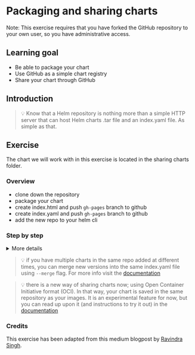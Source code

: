 # Packaging and sharing charts

Note: This exercise requires that you have forked the GitHub repository to your own user, so you have administrative access.

## Learning goal

- Be able to package your chart
- Use GitHub as a simple chart registry
- Share your chart through GitHub

## Introduction

> :bulb: Know that a Helm repository is nothing more than a simple HTTP server that can host Helm charts .tar file and an index.yaml file. As simple as that.

## Exercise

The chart we will work with in this exercise is located in the sharing charts folder.

### Overview

- clone down the repository
- package your chart
- create index.html and push `gh-pages` branch to github
- create index.yaml and push `gh-pages` branch to github
- add the new repo to your helm cli

### Step by step

<details>
      <summary>More details</summary>

**clone down the repository**

- In the helm-katas folder, make a new folder with your github handle as your name.
- Open a terminal into that folder, and clone down your forked repository.

> :bulb: make sure that the repo you are cloning down is your own, and not the eficode-academy one. Yours will have a URL like the following: https://github.com/yourusername/helm-katas where `yourusername` is replaced with your username.

**Package your chart**

- Package your chart with `helm package sentence-app`
- Move the package out to the root folder of your cloned repo

> the path would be something like this: `/home/ubuntu/helm-katas/YourGHName/helm-katas`

**create index.html and push `gh-pages` branch to github**

- Add an empty index.html file in the root: `touch index.html`

> Note: this is for github to recognize this as a website and start serving it as content.

- create a branch named `gh-pages` from the main branch, and check it out.
- add, commit and push your new branch

> Note: the VSCode instances used would like to login for you with OAuth. We therefore recommend you to use a dummy github account for this due to security considerations.

<details>
      <summary>:bulb: git help</summary>

- make sure you are in the folder `/home/ubuntu/helm-katas/YourGHName/helm-katas`
- create and check out a new branch called `gh-pages` by running: `git checkout -b gh-pages`
- type `git status` to see that you have two new files, your index file and the app in compressed format.
- add both files to git with with `git add index.html` and `git add sentence-app-0.1.0.tgz`
- commit both files with `git commit -m "made first gh page"`
- push them to Github with `git push --set-upstream origin gh-pages`

</details>

- Go to the Settings tab of your Github repository and scroll down till Github pages. Here you will see a link, in the format like: https://UserName.github.io/helm-katas/.
- Click the link to see a blank webpage, making sure that the page is served through github.

**create index.yaml and push `gh-pages` branch to github**

- get helm to create your `index.yaml` file: `helm repo index . --url <YourGitHubPageURL>`
- open the newly created file to see that the content matches the below example:

```yaml

apiVersion: v1
entries:
  sentence-app:
  - apiVersion: v2
    appVersion: 1.16.0
    created: "2021-05-18T11:05:16.935664314Z"
    description: A Helm chart for Kubernetes
    digest: 2125cd363e6f764472cb70c7afab5e35170c64ae06630bc7fd15577a40afaef4
    name: sentence-app
    type: application
    urls:
    - https://sofusalbertsen.github.io/helm-katas/sentence-app-0.1.0.tgz
    version: 0.1.0
generated: "2021-05-18T11:05:16.93437855Z"
```

- add, commit and push the index file.

Congratulations! You have now made your first chart repository

**add the new repo to your helm cli**

To test out your newly created repo, try to add it to your helm CLI.

- Add the repository to helm: `helm repo add my-repo <YourGitHubPageURL>`
- list your helm repositories to see the newly added repo: `helm repo list`

```sh
$ helm repo list
NAME    URL                                         
my-repo https://sofusalbertsen.github.io/helm-katas/
```

Great! Your helm repo is live and now you can fetch your helm chart or install your helm chart.

```sh
$ helm install sentence-app my-repo/sentence-app
NAME: sentence-app
LAST DEPLOYED: Tue May 18 11:23:54 2021
NAMESPACE: user1
STATUS: deployed
REVISION: 1
```

- watch the kubernetes object gets created with `kubectl get pods,svc`
- clean up by uninstalling the chart: `helm uninstall sentence-app`

</details>

> :bulb: if you have multiple charts in the same repo added at different times, you can merge new versions into the same index.yaml file using `--merge` flag. For more info visit the [documentation](https://helm.sh/docs/topics/chart_repository/#add-new-charts-to-an-existing-repository)

> :bulb: there is a new way of sharing charts now; using Open Container Initiative format (OCI). In that way, your chart is saved in the same repository as your images. It is an experimental feature for now, but you can read up upon it (and instructions to try it out) in the [documentation](https://helm.sh/docs/topics/registries/#enabling-oci-support)

### Credits

This exercise has been adapted from this medium blogpost by [Ravindra Singh](https://medium.com/xebia-engineering/how-to-share-helm-chart-via-helm-repository-4cbfc7b1df90).
